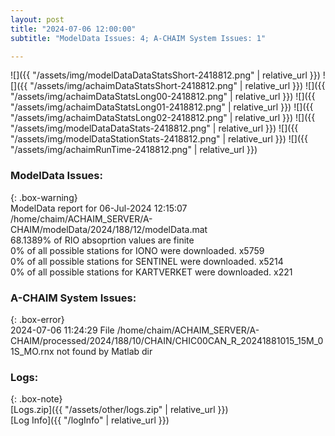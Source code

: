 ```yaml
---
layout: post
title: "2024-07-06 12:00:00"
subtitle: "ModelData Issues: 4; A-CHAIM System Issues: 1"

---
```


![]({{ "/assets/img/modelDataDataStatsShort-2418812.png" | relative_url }})
![]({{ "/assets/img/achaimDataStatsShort-2418812.png" | relative_url }})
![]({{ "/assets/img/achaimDataStatsLong00-2418812.png" | relative_url }})
![]({{ "/assets/img/achaimDataStatsLong01-2418812.png" | relative_url }})
![]({{ "/assets/img/achaimDataStatsLong02-2418812.png" | relative_url }})
![]({{ "/assets/img/modelDataDataStats-2418812.png" | relative_url }})
![]({{ "/assets/img/modelDataStationStats-2418812.png" | relative_url }})
![]({{ "/assets/img/achaimRunTime-2418812.png" | relative_url }})


### ModelData Issues:  
  
{: .box-warning}  
 ModelData report for 06-Jul-2024 12:15:07   
 /home/chaim/ACHAIM_SERVER/A-CHAIM/modelData/2024/188/12/modelData.mat   
 68.1389% of RIO absoprtion values are finite   
 0% of all possible stations for IONO were downloaded. x5759   
 0% of all possible stations for SENTINEL were downloaded. x5214   
 0% of all possible stations for KARTVERKET were downloaded. x221   
  
### A-CHAIM System Issues:  
  
{: .box-error}  
2024-07-06 11:24:29 File /home/chaim/ACHAIM_SERVER/A-CHAIM/processed/2024/188/10/CHAIN/CHIC00CAN_R_20241881015_15M_01S_MO.rnx not found by Matlab dir  

### Logs:  
  
{: .box-note}  
[Logs.zip]({{ "/assets/other/logs.zip" | relative_url }})  
[Log Info]({{ "/logInfo" | relative_url }})  
